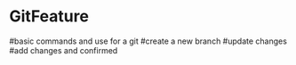 # GitFeature
#basic commands and use for a git 
#create a new branch 
#update changes 
#add changes and confirmed 
